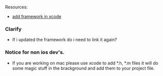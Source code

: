 Resources: 

* [add framework in xcode](http://docs.onemobilesdk.aol.com/ios-ad-sdk/adding-frameworks-xcode.html)

### Clarify
* If i updated the framework do i need to link it again?

### Notice for non ios dev's. 

* If you are working on mac please use xcode to add *.h, *.m files it will do some magic stuff in the brackground and add them to your project file. 